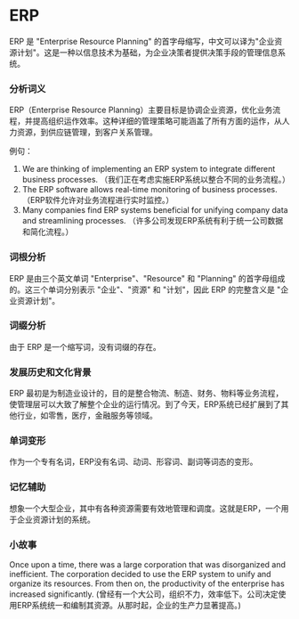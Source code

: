 # ERP

ERP 是 "Enterprise Resource Planning" 的首字母缩写，中文可以译为"企业资源计划"。这是一种以信息技术为基础，为企业决策者提供决策手段的管理信息系统。

  

### 分析词义

  

ERP（Enterprise Resource Planning）主要目标是协调企业资源，优化业务流程，并提高组织运作效率。这种详细的管理策略可能涵盖了所有方面的运作，从人力资源，到供应链管理，到客户关系管理。

  

例句：

  

1.  We are thinking of implementing an ERP system to integrate different business processes. （我们正在考虑实施ERP系统以整合不同的业务流程。）
2.  The ERP software allows real-time monitoring of business processes. （ERP软件允许对业务流程进行实时监控。）
3.  Many companies find ERP systems beneficial for unifying company data and streamlining processes. （许多公司发现ERP系统有利于统一公司数据和简化流程。）

  

### 词根分析

  

ERP 是由三个英文单词 "Enterprise"、"Resource" 和 "Planning" 的首字母组成的。这三个单词分别表示 "企业"、"资源" 和 "计划"，因此 ERP 的完整含义是 "企业资源计划"。

  

### 词缀分析

  

由于 ERP 是一个缩写词，没有词缀的存在。

  

### 发展历史和文化背景

  

ERP 最初是为制造业设计的，目的是整合物流、制造、财务、物料等业务流程，使管理层可以大致了解整个企业的运行情况。到了今天，ERP系统已经扩展到了其他行业，如零售，医疗，金融服务等领域。

  

### 单词变形

  

作为一个专有名词，ERP没有名词、动词、形容词、副词等词态的变形。

  

### 记忆辅助

  

想象一个大型企业，其中有各种资源需要有效地管理和调度。这就是ERP，一个用于企业资源计划的系统。

  

### 小故事

  

Once upon a time, there was a large corporation that was disorganized and inefficient. The corporation decided to use the ERP system to unify and organize its resources. From then on, the productivity of the enterprise has increased significantly. (曾经有一个大公司，组织不力，效率低下。公司决定使用ERP系统统一和编制其资源。从那时起，企业的生产力显著提高。)
